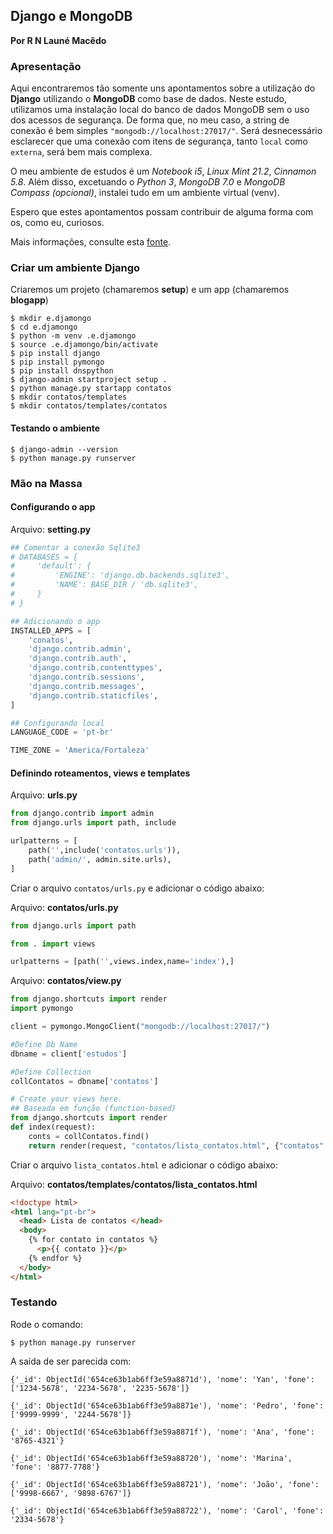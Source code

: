 ## Django e MongoDB

**Por R N Launé Macêdo**

### Apresentação

Aqui encontraremos tão somente  uns apontamentos sobre a utilização do **Django** utilizando o **MongoDB** como base de dados. Neste estudo, utilizamos uma instalação local do banco de dados MongoDB sem o uso dos acessos de segurança. De forma que, no meu caso, a string de conexão é bem simples `"mongodb://localhost:27017/"`. Será desnecessário esclarecer que uma conexão com itens de segurança, tanto `local` como `externa`, será bem mais complexa.

O meu ambiente de estudos é um *Notebook i5*, *Linux Mint 21.2*, *Cinnamon 5.8*. Além disso, excetuando o *Python 3*, *MongoDB 7.0* e *MongoDB Compass (opcional)*, instalei tudo em um ambiente virtual (venv).

Espero que estes apontamentos possam contribuir de alguma forma com os, como eu, curiosos.

Mais informações, consulte esta [fonte](https://www.digitalocean.com/community/tutorials/how-to-connect-a-django-app-to-mongodb-with-pymongo).

### Criar um ambiente Django

Criaremos um projeto (chamaremos **setup**) e um app (chamaremos **blogapp**)

````shell
$ mkdir e.djamongo
$ cd e.djamongo
$ python -m venv .e.djamongo
$ source .e.djamongo/bin/activate
$ pip install django
$ pip install pymongo
$ pip install dnspython
$ django-admin startproject setup .
$ python manage.py startapp contatos
$ mkdir contatos/templates
$ mkdir contatos/templates/contatos
````

#### Testando o ambiente

````shell
$ django-admin --version
$ python manage.py runserver
````

### Mão na Massa

#### Configurando o app

Arquivo: **setting.py**

````python
## Comentar a conexão Sqlite3
# DATABASES = {
#     'default': {
#         'ENGINE': 'django.db.backends.sqlite3',
#         'NAME': BASE_DIR / 'db.sqlite3',
#     }
# }
````

```python
## Adicionando o app
INSTALLED_APPS = [
    'conatos',
    'django.contrib.admin',
    'django.contrib.auth',
    'django.contrib.contenttypes',
    'django.contrib.sessions',
    'django.contrib.messages',
    'django.contrib.staticfiles',
]
```



````python
## Configurando local
LANGUAGE_CODE = 'pt-br'

TIME_ZONE = 'America/Fortaleza'
````



#### Definindo roteamentos, views e templates

Arquivo: **urls.py**

```python
from django.contrib import admin
from django.urls import path, include

urlpatterns = [
    path('',include('contatos.urls')),
    path('admin/', admin.site.urls),
]
```



Criar o arquivo `contatos/urls.py` e adicionar o código abaixo:

Arquivo: **contatos/urls.py**

```python
from django.urls import path

from . import views

urlpatterns = [path('',views.index,name='index'),]
```



Arquivo: **contatos/view.py**

```python
from django.shortcuts import render
import pymongo

client = pymongo.MongoClient("mongodb://localhost:27017/")

#Define Db Name
dbname = client['estudos']

#Define Collection
collContatos = dbname['contatos']

# Create your views here.
## Baseada em função (function-based)
from django.shortcuts import render
def index(request):
    conts = collContatos.find()
    return render(request, "contatos/lista_contatos.html", {"contatos": conts})
```



Criar o arquivo `lista_contatos.html` e adicionar o código abaixo:

Arquivo: **contatos/templates/contatos/lista_contatos.html**

```html
<!doctype html>
<html lang="pt-br">
  <head> Lista de contatos </head>
  <body>
    {% for contato in contatos %}
      <p>{{ contato }}</p>
    {% endfor %}
  </body>
</html>
```



### Testando

Rode o comando:

````shell
$ python manage.py runserver
````

A saída de ser parecida com:

````
{'_id': ObjectId('654ce63b1ab6ff3e59a8871d'), 'nome': 'Yan', 'fone': ['1234-5678', '2234-5678', '2235-5678']}

{'_id': ObjectId('654ce63b1ab6ff3e59a8871e'), 'nome': 'Pedro', 'fone': ['9999-9999', '2244-5678']}

{'_id': ObjectId('654ce63b1ab6ff3e59a8871f'), 'nome': 'Ana', 'fone': '8765-4321'}

{'_id': ObjectId('654ce63b1ab6ff3e59a88720'), 'nome': 'Marina', 'fone': '8877-7788'}

{'_id': ObjectId('654ce63b1ab6ff3e59a88721'), 'nome': 'João', 'fone': ['9998-6667', '9898-6767']}

{'_id': ObjectId('654ce63b1ab6ff3e59a88722'), 'nome': 'Carol', 'fone': '2334-5678'}
````

